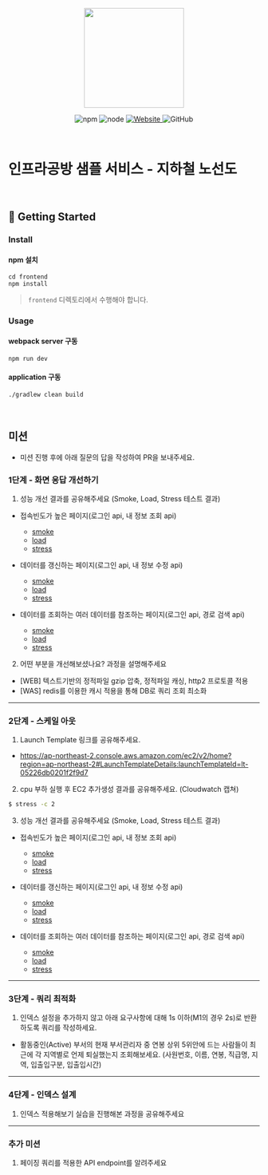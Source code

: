 <p align="center">
    <img width="200px;" src="https://raw.githubusercontent.com/woowacourse/atdd-subway-admin-frontend/master/images/main_logo.png"/>
</p>
<p align="center">
  <img alt="npm" src="https://img.shields.io/badge/npm-%3E%3D%205.5.0-blue">
  <img alt="node" src="https://img.shields.io/badge/node-%3E%3D%209.3.0-blue">
  <a href="https://edu.nextstep.camp/c/R89PYi5H" alt="nextstep atdd">
    <img alt="Website" src="https://img.shields.io/website?url=https%3A%2F%2Fedu.nextstep.camp%2Fc%2FR89PYi5H">
  </a>
  <img alt="GitHub" src="https://img.shields.io/github/license/next-step/atdd-subway-service">
</p>

<br>

# 인프라공방 샘플 서비스 - 지하철 노선도

<br>

## 🚀 Getting Started

### Install
#### npm 설치
```
cd frontend
npm install
```
> `frontend` 디렉토리에서 수행해야 합니다.

### Usage
#### webpack server 구동
```
npm run dev
```
#### application 구동
```
./gradlew clean build
```
<br>

## 미션

* 미션 진행 후에 아래 질문의 답을 작성하여 PR을 보내주세요.


### 1단계 - 화면 응답 개선하기
1. 성능 개선 결과를 공유해주세요 (Smoke, Load, Stress 테스트 결과)
 - 접속빈도가 높은 페이지(로그인 api, 내 정보 조회 api)  
   - [smoke](https://github.com/exemeedys/infra-subway-performance/blob/step1/k6/frequently/SmokeREADME.md)  
   - [load](https://github.com/exemeedys/infra-subway-performance/blob/step1/k6/frequently/LoadREADME.md)  
   - [stress](https://github.com/exemeedys/infra-subway-performance/blob/step1/k6/frequently/StressREADME.md)  

 - 데이터를 갱신하는 페이지(로그인 api, 내 정보 수정 api)
   - [smoke](https://github.com/exemeedys/infra-subway-performance/blob/step1/k6/updated/SmokeREADME.md)  
   - [load](https://github.com/exemeedys/infra-subway-performance/blob/step1/k6/updated/LoadREADME.md)  
   - [stress](https://github.com/exemeedys/infra-subway-performance/blob/step1/k6/updated/StressREADME.md)  

 - 데이터를 조회하는 여러 데이터를 참조하는 페이지(로그인 api, 경로 검색 api)
   - [smoke](https://github.com/exemeedys/infra-subway-performance/blob/step1/k6/joined/SmokeREADME.md)  
   - [load](https://github.com/exemeedys/infra-subway-performance/blob/step1/k6/joined/LoadREADME.md)  
   - [stress](https://github.com/exemeedys/infra-subway-performance/blob/step1/k6/joined/StressREADME.md)  
 
2. 어떤 부분을 개선해보셨나요? 과정을 설명해주세요
 - [WEB] 텍스트기반의 정적파일 gzip 압축, 정적파일 캐싱, http2 프로토콜 적용
 - [WAS] redis를 이용한 캐시 적용을 통해 DB로 쿼리 조회 최소화

---

### 2단계 - 스케일 아웃

1. Launch Template 링크를 공유해주세요.
 - https://ap-northeast-2.console.aws.amazon.com/ec2/v2/home?region=ap-northeast-2#LaunchTemplateDetails:launchTemplateId=lt-05226db0201f2f9d7
2. cpu 부하 실행 후 EC2 추가생성 결과를 공유해주세요. (Cloudwatch 캡쳐)

```sh
$ stress -c 2
```

3. 성능 개선 결과를 공유해주세요 (Smoke, Load, Stress 테스트 결과)
 - 접속빈도가 높은 페이지(로그인 api, 내 정보 조회 api)  
   - [smoke](https://github.com/exemeedys/infra-subway-performance/blob/step2/k6_2/frequently/SmokeREADME.md)  
   - [load](https://github.com/exemeedys/infra-subway-performance/blob/step1/k6_2/frequently/LoadREADME.md)  
   - [stress](https://github.com/exemeedys/infra-subway-performance/blob/step1/k6_2/frequently/StressREADME.md)  

 - 데이터를 갱신하는 페이지(로그인 api, 내 정보 수정 api)
   - [smoke](https://github.com/exemeedys/infra-subway-performance/blob/step1/k6_2/updated/SmokeREADME.md)  
   - [load](https://github.com/exemeedys/infra-subway-performance/blob/step1/k6_2/updated/LoadREADME.md)  
   - [stress](https://github.com/exemeedys/infra-subway-performance/blob/step1/k6_2/updated/StressREADME.md)  

 - 데이터를 조회하는 여러 데이터를 참조하는 페이지(로그인 api, 경로 검색 api)
   - [smoke](https://github.com/exemeedys/infra-subway-performance/blob/step1/k6_2/joined/SmokeREADME.md)  
   - [load](https://github.com/exemeedys/infra-subway-performance/blob/step1/k6_2/joined/LoadREADME.md)  
   - [stress](https://github.com/exemeedys/infra-subway-performance/blob/step1/k6_2/joined/StressREADME.md)  

---

### 3단계 - 쿼리 최적화

1. 인덱스 설정을 추가하지 않고 아래 요구사항에 대해 1s 이하(M1의 경우 2s)로 반환하도록 쿼리를 작성하세요.

- 활동중인(Active) 부서의 현재 부서관리자 중 연봉 상위 5위안에 드는 사람들이 최근에 각 지역별로 언제 퇴실했는지 조회해보세요. (사원번호, 이름, 연봉, 직급명, 지역, 입출입구분, 입출입시간)

---

### 4단계 - 인덱스 설계

1. 인덱스 적용해보기 실습을 진행해본 과정을 공유해주세요

---

### 추가 미션

1. 페이징 쿼리를 적용한 API endpoint를 알려주세요
